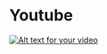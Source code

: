 # Youtube 
[![Alt text for your video](https://img.youtube.com/vi/T-nhg8z-arFec&t=2s/0.jpg)](https://www.youtube.com/watch?v=nhg8z-arFec&t=2s)

